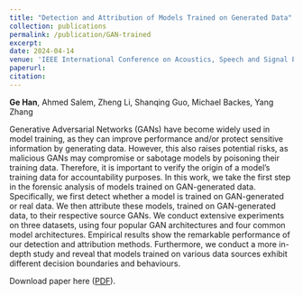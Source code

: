 ```yaml
---
title: "Detection and Attribution of Models Trained on Generated Data"
collection: publications
permalink: /publication/GAN-trained
excerpt:
date: 2024-04-14
venue: 'IEEE International Conference on Acoustics, Speech and Signal Processing (ICASSP)'
paperurl:
citation: 
---
```

<b>Ge Han</b>, Ahmed Salem, Zheng Li, Shanqing Guo, Michael Backes, Yang Zhang

Generative Adversarial Networks (GANs) have become widely used in model training, as they can improve performance and/or protect sensitive information by generating data.
However, this also raises potential risks, as malicious GANs may compromise or sabotage models by poisoning their training data.
Therefore, it is important to verify the origin of a model’s training data for accountability purposes.
In this work, we take the first step in the forensic analysis of models trained on GAN-generated data.
Specifically, we first detect whether a model is trained on GAN-generated or real data.
We then attribute these models, trained on GAN-generated data, to their respective source GANs.
We conduct extensive experiments on three datasets, using four popular GAN architectures and four common model architectures.
Empirical results show the remarkable performance of our detection and attribution methods.
Furthermore, we conduct a more in-depth study and reveal that models trained on various data sources exhibit different decision boundaries and behaviours.

Download paper here ([PDF](http://g3h4n.github.io/files/GAN_trained.pdf)).
